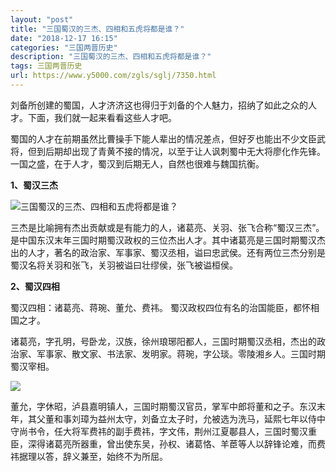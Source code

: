 ```yaml
---
layout: "post"
title: "三国蜀汉的三杰、四相和五虎将都是谁？"
date: "2018-12-17 16:15"
categories: "三国两晋历史"
description: "三国蜀汉的三杰、四相和五虎将都是谁？"
tags: 三国两晋历史
url: https://www.y5000.com/zgls/sglj/7350.html
---
```






刘备所创建的蜀国，人才济济这也得归于刘备的个人魅力，招纳了如此之众的人才。下面，我们就一起来看看这些人才吧。

蜀国的人才在前期虽然比曹操手下能人辈出的情况差点，但好歹也能出不少文臣武将，但到后期却出现了青黄不接的情况，以至于让人讽刺蜀中无大将廖化作先锋。一国之盛，在于人才，蜀汉到后期无人，自然也很难与魏国抗衡。

**1、蜀汉三杰**

![三国蜀汉的三杰、四相和五虎将都是谁？](/uploads/allimg/161215/6-161215143329339.JPG)

三杰是比喻拥有杰出贡献或是有能力的人，诸葛亮、关羽、张飞合称“蜀汉三杰”。是中国东汉末年三国时期蜀汉政权的三位杰出人才。其中诸葛亮是三国时期蜀汉杰出的人才，著名的政治家、军事家、蜀汉丞相，谥曰忠武侯。还有两位三杰分别是蜀汉名将关羽和张飞，关羽被谥曰壮缪侯，张飞被谥桓侯。

**2、蜀汉四相**

蜀汉四相：诸葛亮、蒋琬、董允、费祎。 蜀汉政权四位有名的治国能臣，都怀相国之才。

诸葛亮，字孔明，号卧龙，汉族，徐州琅琊阳都人，三国时期蜀汉丞相，杰出的政治家、军事家、散文家、书法家、发明家。蒋琬，字公琰。零陵湘乡人。三国时期蜀汉宰相。

![](https://img.y5000.com/uploads/allimg/161215/14392aW2-0.jpg)

董允，字休昭，泸县嘉明镇人，三国时期蜀汉官员，掌军中郎将董和之子。东汉末年，其父董和事刘璋为益州太守，刘备立太子时，允被选为洗马，延熙七年以侍中守尚书令，任大将军费祎的副手费祎，字文伟，荆州江夏鄳县人，三国时蜀汉重臣，深得诸葛亮所器重，曾出使东吴，孙权、诸葛恪、羊茞等人以辞锋论难，而费祎据理以答，辞义兼至，始终不为所屈。

